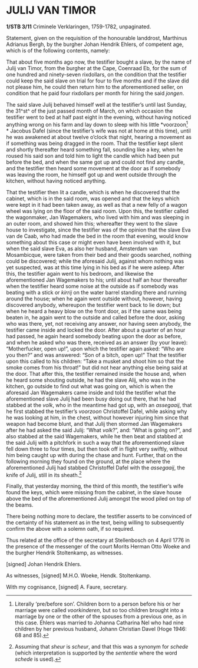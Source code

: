 # JULIJ VAN TIMOR

**1/STB 3/11** Criminele Verklaringen, 1759-1782, unpaginated.

Statement, given on the requisition of the honourable landdrost, Marthinus Adrianus Bergh, by the burgher Johan Hendrik Ehlers, of competent age, which is of the following contents, namely:

That about five months ago now, the testifier bought a slave, by the name of Julij van Timor, from the burgher at the Cape, Coenraad Eb, for the sum of one hundred and ninety-seven rixdollars, on the condition that the testifier could keep the said slave on trial for four to five months and if the slave did not please him, he could then return him to the aforementioned seller, on condition that he paid four rixdollars per month for hiring the said *jongen*.

The said slave Julij behaved himself well at the testifier’s until last Sunday, the 31^st^ of the just passed month of March, on which occasion the testifier went to bed at half past eight in the evening, without having noticed anything wrong on his farm and lay down to sleep with his little *voorzoon[^1] * Jacobus Dafel (since the testifier’s wife was not at home at this time), until he was awakened at about twelve o’clock that night, hearing a movement as if something was being dragged in the room. That the testifier kept silent and shortly thereafter heard something fall, sounding like a key, when he roused his said son and told him to light the candle which had been put before the bed, and when the same got up and could not find any candle, and the testifier then heard some movement at the door as if somebody was leaving the room, he himself got up and went outside through the kitchen, without having noticed anything.

That the testifier then lit a candle, which is when he discovered that the cabinet, which is in the said room, was opened and that the keys which were kept in it had been taken away, as well as that a new felly of a wagon wheel was lying on the floor of the said room. Upon this, the testifier called the wagonmaker, Jan Wagemakers, who lived with him and was sleeping in an outer room, and showed him this; whereafter they went to the slave house to investigate, since the testifier was of the opinion that the slave Eva van de Caab, who had made the bed in the room that evening, would know something about this case or might even have been involved with it, but when the said slave Eva, as also her husband, Amsterdam van Mosambicque, were taken from their bed and their goods searched, nothing could be discovered; while the aforesaid Julij, against whom nothing was yet suspected, was at this time lying in his bed as if he were asleep. After this, the testifier again went to his bedroom, and likewise the aforementioned Jan Wagemakers to his; until about half an hour thereafter when the testifier heard some noise at the outside as if somebody was beating with a stick or *kirrij* on the water barrel standing there and running around the house; when he again went outside without, however, having discovered anybody, whereupon the testifier went back to lie down; but when he heard a heavy blow on the front door, as if the same was being beaten in, he again went to the outside and called before the door, asking who was there, yet, not receiving any answer, nor having seen anybody, the testifier came inside and locked the door. After about a quarter of an hour had passed, he again heard somebody beating upon the door as before, and when he asked who was there, received as an answer (by your leave): “Motherfucker, open up!”, upon which the testifier again asked: “Who are you then?” and was answered: “Son of a bitch, open up!” That the testifier upon this called to his children: “Take a musket and shoot him so that the smoke comes from his throat!” but did not hear anything else being said at the door. That after this, the testifier remained inside the house and, when he heard some shouting outside, he had the slave Alij, who was in the kitchen, go outside to find out what was going on, which is when the aforesaid Jan Wagemakers came inside and told the testifier what the aforementioned slave Julij had been busy doing out there, that he had stabbed at the *volk*, who in the meantime had got up, with an *assegaaij*, that he first stabbed the testifier’s *voorzoon* Christoffel Dafel, while asking why he was looking at him, in the chest, without however injuring him since that weapon had become blunt, and that Julij then stormed Jan Wagemakers after he had asked the said Julij: “What *volk*?”, and: “What is going on?”, and also stabbed at the said Wagemakers, while he then beat and stabbed at the said Julij with a pitchfork in such a way that the aforementioned slave fell down three to four times, but then took off in flight very swiftly, without him being caught up with during the chase and hunt. Further, that on the following morning they found on the ground, at the place where the aforementioned Julij had stabbed Christoffel Dafel with the *assegaaij*, the knife of Julij, still in its sheath.[^2]

Finally, that yesterday morning, the third of this month, the testifier’s wife found the keys, which were missing from the cabinet, in the slave house above the bed of the aforementioned Julij amongst the wood piled on top of the beams.

There being nothing more to declare, the testifier asserts to be convinced of the certainty of his statement as in the text, being willing to subsequently confirm the above with a solemn oath, if so required.

Thus related at the office of the secretary at Stellenbosch on 4 April 1776 in the presence of the messenger of the court Morits Herman Otto Woeke and the burgher Hendrik Stoltenkamp, as witnesses.

\[signed\] Johan Hendrik Ehlers.

As witnesses, \[signed\] M.H.O. Woeke, Hendk. Stoltenkamp.

With my cognisance, \[signed\] A. Faure, secretary.

[^1]: Literally ‘pre/before son’. Children born to a person before his or her marriage were called *voorkinderen*, but so too children brought into a marriage by one or the other of the spouses from a previous one, as in this case. Ehlers was married to Johanna Catharina Nel who had nine children by her previous husband, Johann Christian Davel (Hoge 1946: 68 and 85).

[^2]: Assuming that *sheur* is *scheur*, and that this was a synonym for *schede* (which interpretation is supported by the *sententie* where the word *schede* is used).